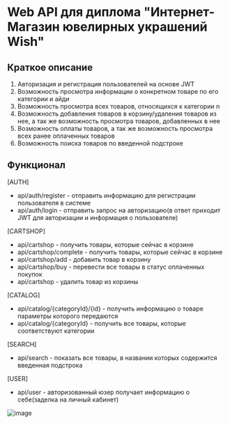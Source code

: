 # Web API для дипломa "Интернет-Магазин ювелирных украшений Wish"

## Краткое описание
1. Авторизация и регистрация пользователей на основе JWT
2. Возможность просмотра информации о конкретном товаре по его категории и айди
3. Возможность просмотра всех товаров, относящихся к категории n
4. Возможность добавления товаров в корзину/удаления товаров из нее, а так же возможность просмотра товаров, добавленных в нее
5. Возможность оплаты товаров, а так же возможность просмотра всех ранее оплаченных товаров 
6. Возможность поиска товаров по введенной подстроке

## Функционал

[AUTH]
* api/auth/register - отправить информацию для регистрации пользователя в системе
* api/auth/login - отправить запрос на авторизацию(в ответ приходит JWT для авторизации и информация о пользователе)

[CARTSHOP]
* api/cartshop - получить товары, которые сейчас в корзине
* api/cartshop/complete - получить товары, которые сейчас в корзине
* api/cartshop/add - добавить товар в корзину
* api/cartshop/buy - перевести все товары в статус оплаченных покупок
* api/cartshop - удалить товар из корзины

[CATALOG]
* api/catalog/{categoryId}/{id} - получить информацию о товаре параметры которого передаются
* api/catalog/{categoryId} - получить все товары, которые соответствуют категории

[SEARCH]
* api/search - показать все товары, в названии которых содержится введенная подстрока

[USER]
* api/user - авторизованный юзер получает информацию о себе(заделка на личный кабинет)


![image](https://user-images.githubusercontent.com/106279561/233741388-e7089d25-a5fb-4c64-92ea-d18083ebb345.png)

